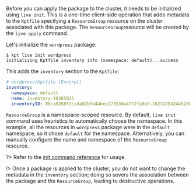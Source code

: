 Before you can apply the package to the cluster, it needs to be initialized
using `live init`. This is a one-time client-side operation that adds metadata
to the `Kptfile` specifying a `ResourceGroup` resource on the cluster associated
with this package. The `ResourceGroup`resource will be created by the
`live apply` command.

Let's initialize the `wordpress` package:

```shell
$ kpt live init wordpress
initializing Kptfile inventory info (namespace: default)...success
```

This adds the `inventory` section to the `Kptfile`:

```yaml
# wordpress/Kptfile (Excerpt)
inventory:
  namespace: default
  name: inventory-10285025
  inventoryID: 06ca0268f3ccda82bfd44bec273530a4f72fa9a7-1623278424452000000
```

`ResourceGroup` is a namespace-scoped resource. By default, `live init` command
uses heuristics to automatically choose the namespace. In this example, all the
resources in `wordpress` package were in the `default` namespace, so it chose
`default` for the namespace. Alternatively, you can manually configure the name
and namespace of the `ResourceGroup` resource.

?> Refer to the [init command reference][init-doc] for usage.

!> Once a package is applied to the cluster, you do not want to change the
metadata in the `inventory` section; doing so severs the association between the
package and the `ResourceGroup`, leading to destructive operations.

[init-doc]: /reference/cli/live/init/
